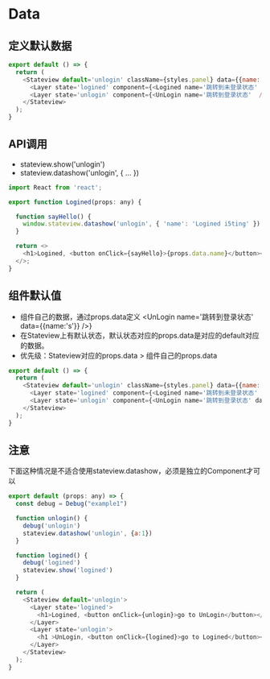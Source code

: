
# Data


## 定义默认数据

```js
export default () => {
  return (
    <Stateview default='unlogin' className={styles.panel} data={{name: 'defaultname'}}>
      <Layer state='logined' component={<Logined name='跳转到未登录状态'  />} />
      <Layer state='unlogin' component={<UnLogin name='跳转到登录状态'  />} />
    </Stateview>
  );
}
```

## API调用

- stateview.show('unlogin')
- stateview.datashow('unlogin', { ... })

```js
import React from 'react';

export function Logined(props: any) {

  function sayHello() {
    window.stateview.datashow('unlogin', { 'name': 'Logined i5ting' })
  }

  return <>
    <h1>Logined, <button onClick={sayHello}>{props.data.name}</button></h1>
  </>;
}
```

## 组件默认值

- 组件自己的数据，通过props.data定义 <UnLogin name='跳转到登录状态' data={{name:'s'}} />}
- 在Stateview上有默认状态，默认状态对应的props.data是对应的default对应的数据。
- 优先级：Stateview对应的props.data > 组件自己的props.data

```js
export default () => {
  return (
    <Stateview default='unlogin' className={styles.panel} data={{name: 'defaultname'}}>
      <Layer state='logined' component={<Logined name='跳转到未登录状态'  />} />
      <Layer state='unlogin' component={<UnLogin name='跳转到登录状态' data={{name:'s'}} />} />
    </Stateview>
  );
}
```

## 注意

下面这种情况是不适合使用stateview.datashow，必须是独立的Component才可以

```js
export default (props: any) => {
  const debug = Debug("example1")

  function unlogin() {
    debug('unlogin')
    stateview.datashow('unlogin', {a:1})
  }

  function logined() {
    debug('logined')
    stateview.show('logined')
  }

  return (
    <Stateview default='unlogin'>
      <Layer state='logined'>
        <h1>Logined, <button onClick={unlogin}>go to UnLogin</button></h1>
      </Layer>
      <Layer state='unlogin'>
        <h1 >UnLogin, <button onClick={logined}>go to Logined</button></h1>
      </Layer>
    </Stateview>
  );
}
```
